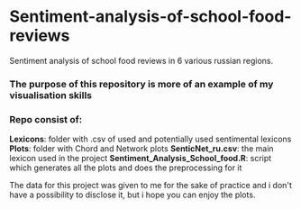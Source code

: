 # Sentiment-analysis-of-school-food-reviews

Sentiment analysis of school food reviews in 6 various russian regions. 
### The purpose of this repository is more of an example of my visualisation skills

### Repo consist of: 

**Lexicons**: folder with .csv of used and potentially used sentimental lexicons  
**Plots**: folder with Chord and Network plots 
**SenticNet_ru.csv**: the main lexicon used in the project
**Sentiment_Analysis_School_food.R**: script which generates all the plots and does the preprocessing for it

The data for this project was given to me for the sake of practice and i don't have a possibility to disclose it, but i hope you can enjoy the plots.
